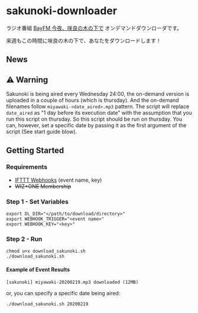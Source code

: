 # sakunoki-downloader

ラジオ番組 [BayFM 今夜、咲良の木の下で](http://web.bayfm.jp/saku/) オンデマンドダウンローダです。

来週もこの時間に咲良の木の下で、あなたをダウンロードします！

## News

## ⚠️ Warning

Sakunoki is being aired every Wednesday 24:00, the on-demand version is uploaded in a couple of hours (which is thursday). And the on-demand filenames follow `miyawaki-<date_aired>.mp3` pattern. The script will replace `date_aired` as "1 day before its execution date" with the assumption that you run this script on thursday. So this script should be run on thursday. You can, however, set a specific date by passing it as the first argument of the script (See start guide blow).

## Getting Started

### Requirements

- [IFTTT Webhooks](https://ifttt.com/maker_webhooks) (event name, key)
- ~~WIZ*ONE Membership~~

### Step 1 - Set Variables

```shell script
export DL_DIR="</path/to/download/directory>"
export WEBHOOK_TRIGGER="<event name>"
export WEBHOOK_KEY="<key>"
```

### Step 2 - Run

```shell script
chmod u+x download_sakunoki.sh
./download_sakunoki.sh
```

#### Example of Event Results

```text
[sakunoki] miyawaki-20200219.mp3 downloaded (12MB)
```
or, you can specify a specific date being aired:
```shell script
./download_sakunoki.sh 20200219
```
